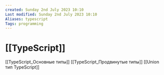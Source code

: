```yaml
---
created: Sunday 2nd July 2023 10:10
Last modified: Sunday 2nd July 2023 10:10
Aliases: typescript
Tags: programming
---
```


# [[TypeScript]]
[[TypeScript_Основные типы]]
[[TypeScript_Продвинутые типы]]
[[Union тип TypeScript]]

